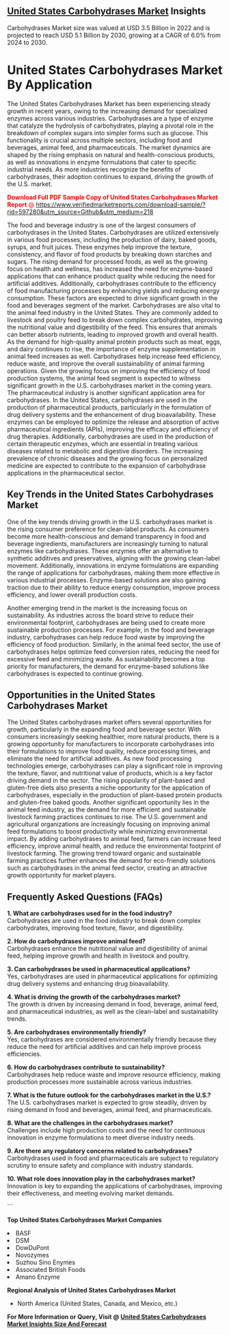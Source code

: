 <h2><a href="https://www.verifiedmarketreports.com/download-sample/?rid=597280&amp;utm_source=Github&amp;utm_medium=218" target="_blank">United States Carbohydrases Market</a> Insights</h2><p>Carbohydrases Market size was valued at USD 3.5 Billion in 2022 and is projected to reach USD 5.1 Billion by 2030, growing at a CAGR of 6.0% from 2024 to 2030.</p><p> <h1>United States Carbohydrases Market By Application</h1> <p>The United States Carbohydrases Market has been experiencing steady growth in recent years, owing to the increasing demand for specialized enzymes across various industries. Carbohydrases are a type of enzyme that catalyze the hydrolysis of carbohydrates, playing a pivotal role in the breakdown of complex sugars into simpler forms such as glucose. This functionality is crucial across multiple sectors, including food and beverages, animal feed, and pharmaceuticals. The market dynamics are shaped by the rising emphasis on natural and health-conscious products, as well as innovations in enzyme formulations that cater to specific industrial needs. As more industries recognize the benefits of carbohydrases, their adoption continues to expand, driving the growth of the U.S. market. <p><span class=""><span style="color: #ff0000;"><strong>Download Full PDF Sample Copy of United States Carbohydrases Market Report</strong> @ </span><a href="https://www.verifiedmarketreports.com/download-sample/?rid=597280&amp;utm_source=Github&amp;utm_medium=218" target="_blank">https://www.verifiedmarketreports.com/download-sample/?rid=597280&amp;utm_source=Github&amp;utm_medium=218</a></span></p> The food and beverage industry is one of the largest consumers of carbohydrases in the United States. Carbohydrases are utilized extensively in various food processes, including the production of dairy, baked goods, syrups, and fruit juices. These enzymes help improve the texture, consistency, and flavor of food products by breaking down starches and sugars. The rising demand for processed foods, as well as the growing focus on health and wellness, has increased the need for enzyme-based applications that can enhance product quality while reducing the need for artificial additives. Additionally, carbohydrases contribute to the efficiency of food manufacturing processes by enhancing yields and reducing energy consumption. These factors are expected to drive significant growth in the food and beverages segment of the market. Carbohydrases are also vital to the animal feed industry in the United States. They are commonly added to livestock and poultry feed to break down complex carbohydrates, improving the nutritional value and digestibility of the feed. This ensures that animals can better absorb nutrients, leading to improved growth and overall health. As the demand for high-quality animal protein products such as meat, eggs, and dairy continues to rise, the importance of enzyme supplementation in animal feed increases as well. Carbohydrases help increase feed efficiency, reduce waste, and improve the overall sustainability of animal farming operations. Given the growing focus on improving the efficiency of food production systems, the animal feed segment is expected to witness significant growth in the U.S. carbohydrases market in the coming years. The pharmaceutical industry is another significant application area for carbohydrases. In the United States, carbohydrases are used in the production of pharmaceutical products, particularly in the formulation of drug delivery systems and the enhancement of drug bioavailability. These enzymes can be employed to optimize the release and absorption of active pharmaceutical ingredients (APIs), improving the efficacy and efficiency of drug therapies. Additionally, carbohydrases are used in the production of certain therapeutic enzymes, which are essential in treating various diseases related to metabolic and digestive disorders. The increasing prevalence of chronic diseases and the growing focus on personalized medicine are expected to contribute to the expansion of carbohydrase applications in the pharmaceutical sector. <h2>Key Trends in the United States Carbohydrases Market</h2> <p>One of the key trends driving growth in the U.S. carbohydrases market is the rising consumer preference for clean-label products. As consumers become more health-conscious and demand transparency in food and beverage ingredients, manufacturers are increasingly turning to natural enzymes like carbohydrases. These enzymes offer an alternative to synthetic additives and preservatives, aligning with the growing clean-label movement. Additionally, innovations in enzyme formulations are expanding the range of applications for carbohydrases, making them more effective in various industrial processes. Enzyme-based solutions are also gaining traction due to their ability to reduce energy consumption, improve process efficiency, and lower overall production costs.</p> <p>Another emerging trend in the market is the increasing focus on sustainability. As industries across the board strive to reduce their environmental footprint, carbohydrases are being used to create more sustainable production processes. For example, in the food and beverage industry, carbohydrases can help reduce food waste by improving the efficiency of food production. Similarly, in the animal feed sector, the use of carbohydrases helps optimize feed conversion rates, reducing the need for excessive feed and minimizing waste. As sustainability becomes a top priority for manufacturers, the demand for enzyme-based solutions like carbohydrases is expected to continue growing.</p> <h2>Opportunities in the United States Carbohydrases Market</h2> <p>The United States carbohydrases market offers several opportunities for growth, particularly in the expanding food and beverage sector. With consumers increasingly seeking healthier, more natural products, there is a growing opportunity for manufacturers to incorporate carbohydrases into their formulations to improve food quality, reduce processing times, and eliminate the need for artificial additives. As new food processing technologies emerge, carbohydrases can play a significant role in improving the texture, flavor, and nutritional value of products, which is a key factor driving demand in the sector. The rising popularity of plant-based and gluten-free diets also presents a niche opportunity for the application of carbohydrases, especially in the production of plant-based protein products and gluten-free baked goods. Another significant opportunity lies in the animal feed industry, as the demand for more efficient and sustainable livestock farming practices continues to rise. The U.S. government and agricultural organizations are increasingly focusing on improving animal feed formulations to boost productivity while minimizing environmental impact. By adding carbohydrases to animal feed, farmers can increase feed efficiency, improve animal health, and reduce the environmental footprint of livestock farming. The growing trend toward organic and sustainable farming practices further enhances the demand for eco-friendly solutions such as carbohydrases in the animal feed sector, creating an attractive growth opportunity for market players. <h2>Frequently Asked Questions (FAQs)</h2> <p><strong>1. What are carbohydrases used for in the food industry?</strong><br> Carbohydrases are used in the food industry to break down complex carbohydrates, improving food texture, flavor, and digestibility.</p> <p><strong>2. How do carbohydrases improve animal feed?</strong><br> Carbohydrases enhance the nutritional value and digestibility of animal feed, helping improve growth and health in livestock and poultry.</p> <p><strong>3. Can carbohydrases be used in pharmaceutical applications?</strong><br> Yes, carbohydrases are used in pharmaceutical applications for optimizing drug delivery systems and enhancing drug bioavailability.</p> <p><strong>4. What is driving the growth of the carbohydrases market?</strong><br> The growth is driven by increasing demand in food, beverage, animal feed, and pharmaceutical industries, as well as the clean-label and sustainability trends.</p> <p><strong>5. Are carbohydrases environmentally friendly?</strong><br> Yes, carbohydrases are considered environmentally friendly because they reduce the need for artificial additives and can help improve process efficiencies.</p> <p><strong>6. How do carbohydrases contribute to sustainability?</strong><br> Carbohydrases help reduce waste and improve resource efficiency, making production processes more sustainable across various industries.</p> <p><strong>7. What is the future outlook for the carbohydrases market in the U.S.?</strong><br> The U.S. carbohydrases market is expected to grow steadily, driven by rising demand in food and beverages, animal feed, and pharmaceuticals.</p> <p><strong>8. What are the challenges in the carbohydrases market?</strong><br> Challenges include high production costs and the need for continuous innovation in enzyme formulations to meet diverse industry needs.</p> <p><strong>9. Are there any regulatory concerns related to carbohydrases?</strong><br> Carbohydrases used in food and pharmaceuticals are subject to regulatory scrutiny to ensure safety and compliance with industry standards.</p> <p><strong>10. What role does innovation play in the carbohydrases market?</strong><br> Innovation is key to expanding the applications of carbohydrases, improving their effectiveness, and meeting evolving market demands.</p> ```</p><p><strong>Top United States Carbohydrases Market Companies</strong></p><div data-test-id=""><p><li>BASF</li><li> DSM</li><li> DowDuPont</li><li> Novozymes</li><li> Suzhou Sino Enymes</li><li> Associated British Foods</li><li> Amano Enzyme</li></p><div><strong>Regional Analysis of&nbsp;United States Carbohydrases Market</strong></div><ul><li dir="ltr"><p dir="ltr">North America&nbsp;(United States, Canada, and Mexico, etc.)</p></li></ul><p><strong>For More Information or Query, Visit @&nbsp;</strong><strong><a href="https://www.verifiedmarketreports.com/product/carbohydrases-market/?utm_source=Github&amp;utm_medium=218" target="_blank">United States Carbohydrases Market Insights Size And Forecast</a></strong></p></div>
